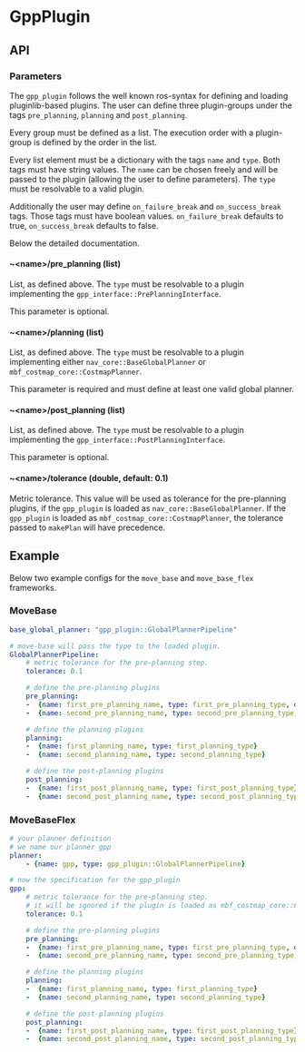 # GppPlugin

## API

### Parameters

The `gpp_plugin` follows the well known ros-syntax for defining and loading pluginlib-based plugins.
The user can define three plugin-groups under the tags `pre_planning`, `planning` and `post_planning`.

Every group must be defined as a list.
The execution order with a plugin-group is defined by the order in the list.

Every list element must be a dictionary with the tags `name` and `type`.
Both tags must have string values.
The `name` can be chosen freely and will be passed to the plugin (allowing the user to define parameters).
The `type` must be resolvable to a valid plugin.

Additionally the user may define `on_failure_break` and `on_success_break` tags.
Those tags must have boolean values.
`on_failure_break` defaults to true, `on_success_break` defaults to false.

Below the detailed documentation.

#### ~\<name>\/pre_planning (list)

List, as defined above.
The `type` must be resolvable to a plugin implementing the `gpp_interface::PrePlanningInterface`.

This parameter is optional.

#### ~\<name>\/planning (list)

List, as defined above.
The `type` must be resolvable to a plugin implementing either `nav_core::BaseGlobalPlanner` or `mbf_costmap_core::CostmapPlanner`.

This parameter is required and must define at least one valid global planner.

#### ~\<name>\/post_planning (list)

List, as defined above.
The `type` must be resolvable to a plugin implementing the `gpp_interface::PostPlanningInterface`.

This parameter is optional.

#### ~\<name>\/tolerance (double, default: 0.1)

Metric tolerance.
This value will be used as tolerance for the pre-planning plugins, if the `gpp_plugin` is loaded as `nav_core::BaseGlobalPlanner`.
If the `gpp_plugin` is loaded as `mbf_costmap_core::CostmapPlanner`, the tolerance passed to `makePlan` will have precedence.

## Example

Below two example configs for the `move_base` and `move_base_flex` frameworks.

### MoveBase

```yaml
base_global_planner: "gpp_plugin::GlobalPlannerPipeline"

# move-base will pass the type to the loaded plugin.
GlobalPlannerPipeline:
    # metric tolerance for the pre-planning step.
    tolerance: 0.1

    # define the pre-planning plugins
    pre_planning:
    -  {name: first_pre_planning_name, type: first_pre_planning_type, on_failure_break: false}
    -  {name: second_pre_planning_name, type: second_pre_planning_type, on_failure_break: false, on_success_break: true}

    # define the planning plugins
    planning:
    -  {name: first_planning_name, type: first_planning_type}
    -  {name: second_planning_name, type: second_planning_type}

    # define the post-planning plugins
    post_planning:
    -  {name: first_post_planning_name, type: first_post_planning_type}
    -  {name: second_post_planning_name, type: second_post_planning_type}

```

### MoveBaseFlex

```yaml
# your planner definition
# we name our planner gpp
planner:
    - {name: gpp, type: gpp_plugin::GlobalPlannerPipeline}

# now the specification for the gpp_plugin
gpp:
    # metric tolerance for the pre-planning step.
    # it will be ignored if the plugin is loaded as mbf_costmap_core::CostmapPlanner.
    tolerance: 0.1

    # define the pre-planning plugins
    pre_planning:
    -  {name: first_pre_planning_name, type: first_pre_planning_type, on_failure_break: false}
    -  {name: second_pre_planning_name, type: second_pre_planning_type, on_failure_break: false, on_success_break: true}

    # define the planning plugins
    planning:
    -  {name: first_planning_name, type: first_planning_type}
    -  {name: second_planning_name, type: second_planning_type}

    # define the post-planning plugins
    post_planning:
    -  {name: first_post_planning_name, type: first_post_planning_type}
    -  {name: second_post_planning_name, type: second_post_planning_type}

```
